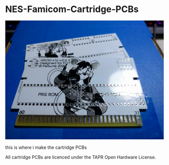 # NES-Famicom-Cartridge-PCBs


 ![](docs/overview.jpg)
 
 this is where i make the cartridge PCBs
 
 All cartridge PCBs are licenced under the TAPR Open Hardware License.
 
